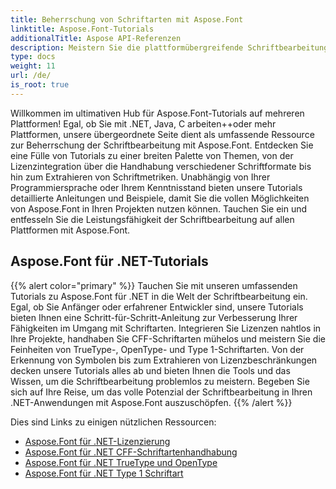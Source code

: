 ```yaml
---
title: Beherrschung von Schriftarten mit Aspose.Font
linktitle: Aspose.Font-Tutorials
additionalTitle: Aspose API-Referenzen
description: Meistern Sie die plattformübergreifende Schriftbearbeitung mit Aspose.Font-Tutorials. Von .NET bis Java, C++ und mehr – schalten Sie mühelos Funktionen zur Schriftbearbeitung frei.
type: docs
weight: 11
url: /de/
is_root: true
---
```


Willkommen im ultimativen Hub für Aspose.Font-Tutorials auf mehreren Plattformen! Egal, ob Sie mit .NET, Java, C arbeiten++oder mehr Plattformen, unsere übergeordnete Seite dient als umfassende Ressource zur Beherrschung der Schriftbearbeitung mit Aspose.Font. Entdecken Sie eine Fülle von Tutorials zu einer breiten Palette von Themen, von der Lizenzintegration über die Handhabung verschiedener Schriftformate bis hin zum Extrahieren von Schriftmetriken. Unabhängig von Ihrer Programmiersprache oder Ihrem Kenntnisstand bieten unsere Tutorials detaillierte Anleitungen und Beispiele, damit Sie die vollen Möglichkeiten von Aspose.Font in Ihren Projekten nutzen können. Tauchen Sie ein und entfesseln Sie die Leistungsfähigkeit der Schriftbearbeitung auf allen Plattformen mit Aspose.Font.

## Aspose.Font für .NET-Tutorials
{{% alert color="primary" %}}
Tauchen Sie mit unseren umfassenden Tutorials zu Aspose.Font für .NET in die Welt der Schriftbearbeitung ein. Egal, ob Sie Anfänger oder erfahrener Entwickler sind, unsere Tutorials bieten Ihnen eine Schritt-für-Schritt-Anleitung zur Verbesserung Ihrer Fähigkeiten im Umgang mit Schriftarten. Integrieren Sie Lizenzen nahtlos in Ihre Projekte, handhaben Sie CFF-Schriftarten mühelos und meistern Sie die Feinheiten von TrueType-, OpenType- und Type 1-Schriftarten. Von der Erkennung von Symbolen bis zum Extrahieren von Lizenzbeschränkungen decken unsere Tutorials alles ab und bieten Ihnen die Tools und das Wissen, um die Schriftbearbeitung problemlos zu meistern. Begeben Sie sich auf Ihre Reise, um das volle Potenzial der Schriftbearbeitung in Ihren .NET-Anwendungen mit Aspose.Font auszuschöpfen.
{{% /alert %}}

Dies sind Links zu einigen nützlichen Ressourcen:
 
- [Aspose.Font für .NET-Lizenzierung](./net/licensing/)
- [Aspose.Font für .NET CFF-Schriftartenhandhabung](./net/cff-font-handling/)
- [Aspose.Font für .NET TrueType und OpenType](./net/truetype-opentype/)
- [Aspose.Font für .NET Type 1 Schriftart](./net/aspose-font-net-type1-font/)